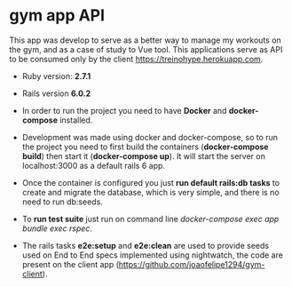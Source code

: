 # gym app API

This app was develop to serve as a better way to manage my workouts on the gym, and as a case of study to Vue tool. This applications serve as API to be consumed only by the client https://treinohype.herokuapp.com.

* Ruby version: **2.7.1**
* Rails version **6.0.2**

* In order to run the project you need to have **Docker** and **docker-compose** installed.

* Development was made using docker and docker-compose, so to run the project you need to first build the containers (**docker-compose build**) then start it (**docker-compose up**). It will start the server on localhost:3000 as a default rails 6 app.

* Once the container is configured you just **run default rails:db tasks** to create and migrate the database, which is very simple, and there is no need to run db:seeds.

* To **run test suite** just run on command line *docker-compose exec app bundle exec rspec*.

* The rails tasks **e2e:setup** and **e2e:clean** are used to provide seeds used on End to End specs implemented using nightwatch, the code are present on the client app (https://github.com/joaofelipe1294/gym-client).
